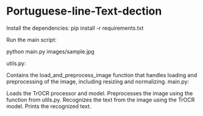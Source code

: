 # Portuguese-line-Text-dection

Install the dependencies:
 pip install -r requirements.txt

Run the main script:

python main.py images/sample.jpg

utils.py:

Contains the load_and_preprocess_image function that handles loading and preprocessing of the image, including resizing and normalizing.
main.py:

Loads the TrOCR processor and model.
Preprocesses the image using the function from utils.py.
Recognizes the text from the image using the TrOCR model.
Prints the recognized text.
